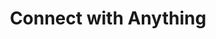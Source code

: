 ---
title: 'Connect with Anything'
description: 'Access thousands of connectors for HTTP APIs (OpenAPI), event APIs (AsyncAPI), GraphQL services, legacy systems, and data stores, allowing seamless data transfer to and from any system, anywhere.'
image: 'images/powerful-connectivity.png'
---